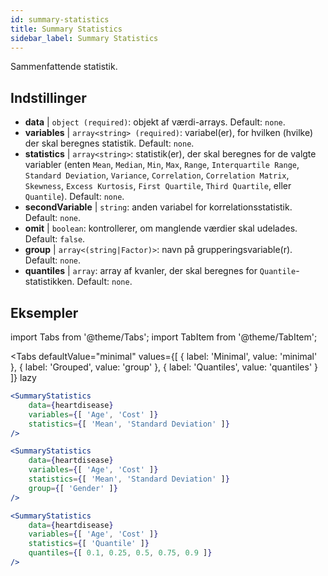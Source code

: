```yaml
---
id: summary-statistics 
title: Summary Statistics
sidebar_label: Summary Statistics
---
```


Sammenfattende statistik.

## Indstillinger

* __data__ | `object (required)`: objekt af værdi-arrays. Default: `none`.
* __variables__ | `array<string> (required)`: variabel(er), for hvilken (hvilke) der skal beregnes statistik. Default: `none`.
* __statistics__ | `array<string>`: statistik(er), der skal beregnes for de valgte variabler (enten `Mean`, `Median`, `Min`, `Max`, `Range`, `Interquartile Range`, `Standard Deviation`, `Variance`, `Correlation`, `Correlation Matrix`, `Skewness`, `Excess Kurtosis`, `First Quartile`, `Third Quartile`, eller `Quantile`). Default: `none`.
* __secondVariable__ | `string`: anden variabel for korrelationsstatistik. Default: `none`.
* __omit__ | `boolean`: kontrollerer, om manglende værdier skal udelades. Default: `false`.
* __group__ | `array<(string|Factor)>`: navn på grupperingsvariable(r). Default: `none`.
* __quantiles__ | `array`: array af kvanler, der skal beregnes for `Quantile`-statistikken. Default: `none`.


## Eksempler

import Tabs from '@theme/Tabs';
import TabItem from '@theme/TabItem';

<Tabs
    defaultValue="minimal"
    values={[
        { label: 'Minimal', value: 'minimal' },
        { label: 'Grouped', value: 'group' },
        { label: 'Quantiles', value: 'quantiles' }
    ]}
    lazy
>

<TabItem value="minimal">

```jsx live
<SummaryStatistics 
    data={heartdisease} 
    variables={[ 'Age', 'Cost' ]}
    statistics={[ 'Mean', 'Standard Deviation' ]}
/>
```

</TabItem>

<TabItem value="group" >

```jsx live
<SummaryStatistics 
    data={heartdisease} 
    variables={[ 'Age', 'Cost' ]}
    statistics={[ 'Mean', 'Standard Deviation' ]}
    group={[ 'Gender' ]}
/>
```
</TabItem>

<TabItem value="quantiles">

```jsx live
<SummaryStatistics 
    data={heartdisease} 
    variables={[ 'Age', 'Cost' ]}
    statistics={[ 'Quantile' ]}
    quantiles={[ 0.1, 0.25, 0.5, 0.75, 0.9 ]}
/>
```

</TabItem>

</Tabs>
